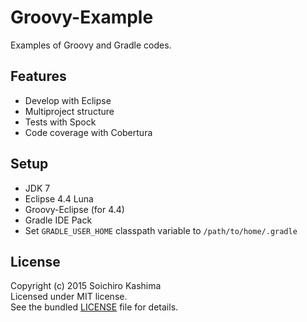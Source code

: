 # Groovy-Example

Examples of Groovy and Gradle codes.

## Features

* Develop with Eclipse
* Multiproject structure
* Tests with Spock
* Code coverage with Cobertura

## Setup

* JDK 7
* Eclipse 4.4 Luna
* Groovy-Eclipse (for 4.4)
* Gradle IDE Pack
* Set `GRADLE_USER_HOME` classpath variable to `/path/to/home/.gradle`

## License

Copyright (c) 2015 Soichiro Kashima  
Licensed under MIT license.  
See the bundled [LICENSE](LICENSE) file for details.
